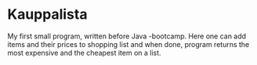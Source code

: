 # Kauppalista
My first small program, written before Java -bootcamp. Here one can add items and their prices to shopping list and when done, program returns the most expensive and the cheapest item on a list.
